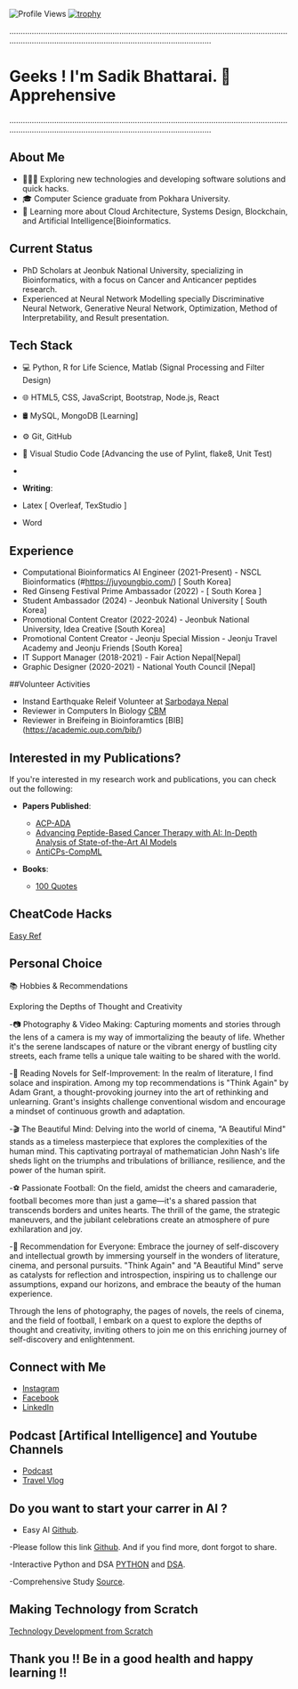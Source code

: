 
![Profile Views](https://komarev.com/ghpvc/?username=Sadik90)
[![trophy](https://github-profile-trophy.vercel.app/?username=ryo-ma)](https://github.com/ryo-ma/github-profile-trophy)


......................................................................................................................................................................................................................
# Geeks ! I'm Sadik Bhattarai. 👋 Apprehensive 


......................................................................................................................................................................................................................
## About Me

- 👨🏻‍💻 Exploring new technologies and developing software solutions and quick hacks.
- 🎓 Computer Science graduate from Pokhara University.
- 🌱 Learning more about Cloud Architecture, Systems Design, Blockchain, and Artificial Intelligence[Bioinformatics.

## Current Status

- PhD Scholars at Jeonbuk National University, specializing in Bioinformatics, with a focus on Cancer and Anticancer peptides research.
- Experienced at Neural Network Modelling specially Discriminative Neural Network, Generative Neural Network, Optimization, Method of Interpretability, and Result presentation.

## Tech Stack

- 💻 Python, R for Life Science,  Matlab (Signal Processing and Filter Design)  
- 🌐 HTML5, CSS, JavaScript, Bootstrap, Node.js, React
- 🛢 MySQL, MongoDB [Learning] 
- ⚙️ Git, GitHub
- 🔧 Visual Studio Code [Advancing the use of Pylint, flake8, Unit Test)
- 
- **Writing**:
 
- Latex [ Overleaf, TexStudio ]
- Word


 ## Experience
 
- Computational Bioinformatics AI Engineer (2021-Present) - NSCL Bioinformatics (#https://juyoungbio.com/) [ South Korea]
- Red Ginseng Festival Prime Ambassador (2022) - [ South Korea ]
- Student Ambassador (2024) - Jeonbuk National University [ South Korea]
- Promotional Content Creator (2022-2024) - Jeonbuk National University, Idea Creative [South Korea]
- Promotional Content Creator - Jeonju Special Mission - Jeonju Travel Academy and Jeonju Friends [South Korea]
- IT Support Manager (2018-2021) - Fair Action Nepal[Nepal]
- Graphic Designer (2020-2021) - National Youth Council [Nepal]

##Volunteer Activities

- Instand Earthquake Releif Volunteer at [Sarbodaya Nepal](https://sarbodaya.org.np/)
- Reviewer in Computers In Biology [CBM](https://www.sciencedirect.com/journal/computers-in-biology-and-medicine)
- Reviewer in Breifeing in Bioinforamtics [BIB] (https://academic.oup.com/bib/)
  
## Interested in my Publications?
If you're interested in my research work and publications, you can check out the following:

- **Papers Published**:
  
  - [ACP-ADA](https://www.mdpi.com/1422-0067/23/20/12194)
  - [Advancing Peptide-Based Cancer Therapy with AI: In-Depth Analysis of State-of-the-Art AI Models](https://pubs.acs.org/doi/abs/10.1021/acs.jcim.4c00295)
  - [AntiCPs-CompML](https://www.biorxiv.org/content/biorxiv/early/2024/06/29/2024.06.27.601090.full.pdf)

- **Books**:
  - [100 Quotes](https://www.booksie.com/663418-mini-century-quotes)


## CheatCode Hacks
[Easy Ref](https://quickref.me/)

## Personal Choice 
📚 Hobbies & Recommendations

Exploring the Depths of Thought and Creativity

-📷 Photography & Video Making: Capturing moments and stories through the lens of a camera is my way of immortalizing the beauty of life. Whether it's the serene landscapes of nature or the vibrant energy of bustling city streets, each frame tells a unique tale waiting to be shared with the world.

-📖 Reading Novels for Self-Improvement: In the realm of literature, I find solace and inspiration. Among my top recommendations is "Think Again" by Adam Grant, a thought-provoking journey into the art of rethinking and unlearning. Grant's insights challenge conventional wisdom and encourage a mindset of continuous growth and adaptation.

-🎬 The Beautiful Mind: Delving into the world of cinema, "A Beautiful Mind" stands as a timeless masterpiece that explores the complexities of the human mind. This captivating portrayal of mathematician John Nash's life sheds light on the triumphs and tribulations of brilliance, resilience, and the power of the human spirit.

-⚽ Passionate Football: On the field, amidst the cheers and camaraderie, football becomes more than just a game—it's a shared passion that transcends borders and unites hearts. The thrill of the game, the strategic maneuvers, and the jubilant celebrations create an atmosphere of pure exhilaration and joy.

-🌟 Recommendation for Everyone: Embrace the journey of self-discovery and intellectual growth by immersing yourself in the wonders of literature, cinema, and personal pursuits. "Think Again" and "A Beautiful Mind" serve as catalysts for reflection and introspection, inspiring us to challenge our assumptions, expand our horizons, and embrace the beauty of the human experience.

Through the lens of photography, the pages of novels, the reels of cinema, and the field of football, I embark on a quest to explore the depths of thought and creativity, inviting others to join me on this enriching journey of self-discovery and enlightenment.

## Connect with Me
- [Instagram](https://www.instagram.com/protein_engineer/) 
- [Facebook](https://www.facebook.com/sadikbhattarai)
- [LinkedIn](https://www.linkedin.com/)

## Podcast [Artifical Intelligence] and Youtube Channels
- [Podcast](https://podcasters.spotify.com/pod/show/sadik-bhattarai/)
- [Travel Vlog](https://www.youtube.com/@peace4735/videos/)

## Do you want to start your carrer in AI ?

- Easy AI [Github](https://github.com/somwrks/Machine-Learning-Course/blob/master/Machine%20Learning%20Specialization/Supervised%20Machine%20Learning/C1_W3_Logistic_Regression.ipynb). 

-Please follow this link [Github](https://github.com/aayush-dhakal/ai_all_resources/). And if you find more, dont forgot to share.

-Interactive Python and DSA [PYTHON](https://www.w3resource.com/python/python-tutorial.php) and [DSA](https://visualgo.net/en).

-Comprehensive Study [Source](https://quickref.me/).

## Making Technology from Scratch

[Technology Development from Scratch](https://github.com/codecrafters-io/build-your-own-x?tab=readme-ov-file#build-your-own-programming-language)
## Thank you !! Be in a good health and happy learning !!

